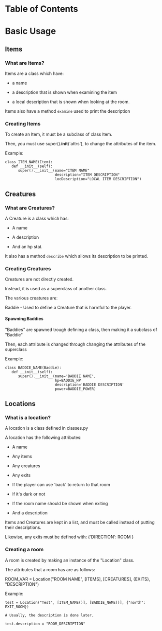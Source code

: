 # Table of Contents



# Basic Usage

## Items

### What are Items?

Items are a class which have:

- a name

- a description that is shown when examining the item

- a local description that is shown when looking at the room.

Items also have a method ```examine``` used to print the description

### Creating Items

To create an Item, it must be a subclass of class Item.

Then, you must use super().__init__('attrs'),
to change the attributes of the item.

Example:
```
class ITEM_NAME(Item):
   def __init__(self):
      super().__init__(name="ITEM NAME"
                       description="ITEM DESCRIPTION"
                       locDescription="LOCAL ITEM DESCRIPTION")
```

## Creatures

### What are Creatures?

A Creature is a class which has:

- A name

- A description

- And an hp stat.

It also has a method ```describe``` which allows its description to be printed.

### Creating Creatures

Creatures are not directly created.

Instead, it is used as a superclass of another class.

The various creatures are:

Baddie - Used to define a Creature that is harmful to the player.

#### Spawning Baddies

"Baddies" are spawned trough defining a class, then making it a subclass of "Baddie"

Then, each attribute is changed through changing the attributes of the superclass

Example:
```
class BADDIE_NAME(Baddie):
   def __init__(self):
      super().__init__(name='BADDIE NAME',
                       hp=BADDIE_HP
                       description='BADDIE DESCRIPTION'
                       power=BADDIE_POWER)
```

## Locations

### What is a location?

A location is a class defined in classes.py

A location has the following attributes:

- A name

- Any items 

- Any creatures

- Any exits

- If the player can use 'back' to return to that room

- If it's dark or not

- If the room name should be shown when exiting

- And a description

Items and Creatures are kept in a list, and must be called instead of putting their descriptions.

Likewise, any exits must be defined with: 
{'DIRECTION': ROOM }

### Creating a room

A room is created by making an instance of the "Location" class.

The attributes that a room has are as follows:

ROOM_VAR = Location("ROOM NAME", [ITEMS], [CREATURES], {EXITS}, "DESCRIPTION")

Example:
```
test = Location("Test", [ITEM_NAME()], [BADDIE_NAME()], {"north": EXIT_ROOM})

# Usually, the description is done later.

test.description = "ROOM_DESCRIPTION"
```

